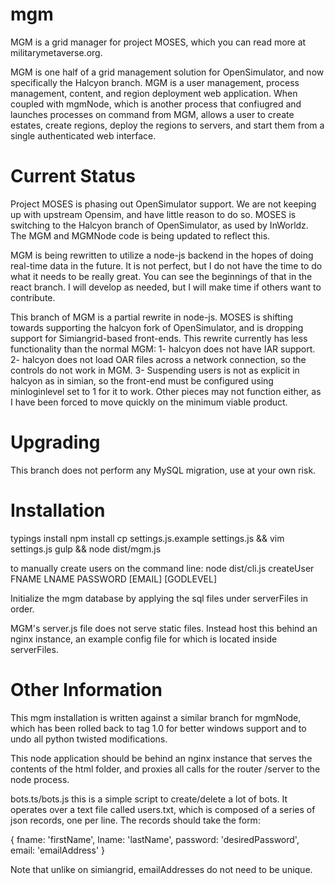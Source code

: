 # mgm

MGM is a grid manager for project MOSES, which you can read more at militarymetaverse.org.

MGM is one half of a grid management solution for OpenSimulator, and now specifically the Halcyon branch.  MGM is a user management, process management, content, and region deployment web application.  When coupled with mgmNode, which is another process that confiugred and launches processes on command from MGM, allows a user to create estates, create regions, deploy the regions to servers, and start them from a single authenticated web interface.

# Current Status

Project MOSES is phasing out OpenSimulator support.  We are not keeping up with upstream Opensim, and have little reason to do so.  MOSES is switching to the Halcyon branch of OpenSimulator, as used by InWorldz.  The MGM and MGMNode code is being updated to reflect this.

MGM is being rewritten to utilize a node-js backend in the hopes of doing real-time data in the future.  It is not perfect, but I do not have the time to do what it needs to be really great.  You can see the beginnings of that in the react branch.  I will develop as needed, but I will make time if others want to contribute.

This branch of MGM is a partial rewrite in node-js.  MOSES is shifting towards supporting the halcyon fork of OpenSimulator, and is dropping support for Simiangrid-based front-ends.  This rewrite currently has less functionality than the normal MGM: 1- halcyon does not have IAR support.  2- halcyon does not load OAR files across a network connection, so the controls do not work in MGM. 3- Suspending users is not as explicit in halcyon as in simian, so the front-end must be configured using minloginlevel set to 1 for it to work.  Other pieces may not function either, as I have been forced to move quickly on the minimum viable product.

# Upgrading

This branch does not perform any MySQL migration, use at your own risk.

# Installation

typings install
npm install
cp settings.js.example settings.js && vim settings.js
gulp && node dist/mgm.js

to manually create users on the command line:
node dist/cli.js createUser FNAME LNAME PASSWORD [EMAIL] [GODLEVEL]

Initialize the mgm database by applying the sql files under serverFiles in order.

MGM's server.js file does not serve static files.  Instead host this behind an nginx instance, an example config file for which is located inside serverFiles.

# Other Information

This mgm installation is written against a similar branch for mgmNode, which has been rolled back to tag 1.0 for better windows support and to undo all python twisted modifications.

This node application should be behind an nginx instance that serves the contents of the html folder, and proxies all calls for the router /server to the node process.

bots.ts/bots.js
this is a simple script to create/delete a lot of bots.  It operates over a text file called users.txt, which is composed of a series of json records, one per line.  The records should take the form:

{
  fname: 'firstName',
  lname: 'lastName',
  password: 'desiredPassword',
  email: 'emailAddress'
}

Note that unlike on simiangrid, emailAddresses do not need to be unique.
